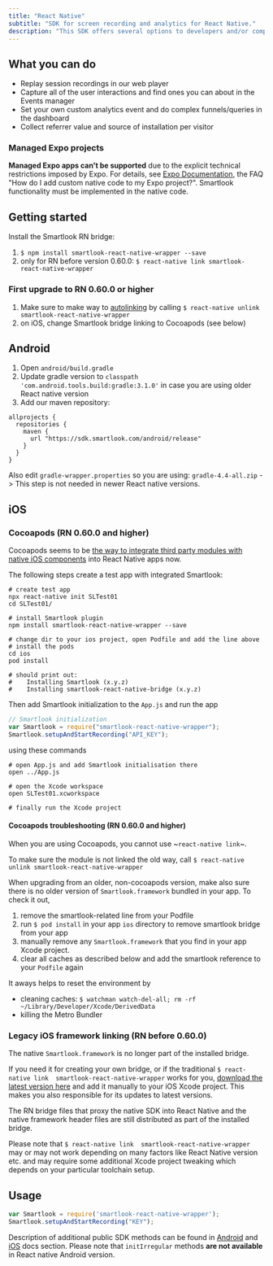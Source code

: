 ```yaml
---
title: "React Native"
subtitle: "SDK for screen recording and analytics for React Native."
description: "This SDK offers several options to developers and/or companies."
---
```


## What you can do

* Replay session recordings in our web player
* Capture all of the user interactions and find ones you can about in the Events manager
* Set your own custom analytics event and do complex funnels/queries in the dashboard
* Collect referrer value and source of installation per visitor

### Managed Expo projects

**Managed Expo apps can't be supported** due to the explicit technical restrictions imposed by Expo. For details, see [Expo Documentation](https://docs.expo.io/versions/v36.0.0/introduction/faq/), the FAQ "How do I add custom native code to my Expo project?". Smartlook functionality must be implemented in the native code.

## Getting started

Install the Smartlook RN bridge:

1. `$ npm install smartlook-react-native-wrapper --save`
2. only for RN before version 0.60.0: `$ react-native link smartlook-react-native-wrapper`

### First upgrade to RN 0.60.0 or higher

1. Make sure to make way to [autolinking](https://facebook.github.io/react-native/blog/2019/07/03/version-60#native-modules-are-now-autolinked) by calling `$ react-native unlink smartlook-react-native-wrapper`
2. on iOS, change Smartlook bridge linking to Cocoapods (see below)

## Android

1. Open `android/build.gradle`
2. Update gradle version to `classpath 'com.android.tools.build:gradle:3.1.0'` in case you are using older React native version
3. Add our maven repository:

```android
allprojects {
  repositories {
    maven {
      url "https://sdk.smartlook.com/android/release"
    }
  }
}
```

Also edit `gradle-wrapper.properties` so you are using: `gradle-4.4-all.zip` -> This step is not needed in newer React native versions.

## iOS

### Cocoapods (RN 0.60.0 and higher)

Cocoapods seems to be [the way to integrate third party modules with native iOS components](https://facebook.github.io/react-native/blog/2019/07/03/version-60#cocoapods-by-default) into React Native apps now.

The following steps create a test app with integrated Smartlook:

```shell
# create test app
npx react-native init SLTest01
cd SLTest01/

# install Smartlook plugin
npm install smartlook-react-native-wrapper --save

# change dir to your ios project, open Podfile and add the line above
# install the pods
cd ios
pod install

# should print out:
#    Installing Smartlook (x.y.z)
#    Installing smartlook-react-native-bridge (x.y.z)
```

Then add Smartlook initialization to the `App.js` and run the app
```js
// Smartlook initialization
var Smartlook = require("smartlook-react-native-wrapper");
Smartlook.setupAndStartRecording("API_KEY");
```

using these commands
```shell
# open App.js and add Smartlook initialisation there
open ../App.js

# open the Xcode workspace
open SLTest01.xcworkspace

# finally run the Xcode project
```

#### Cocoapods troubleshooting (RN 0.60.0 and higher)

When you are using Cocoapods, you cannot use ~`react-native link`~.

To make sure the module is not linked the old way, call `$ react-native unlink smartlook-react-native-wrapper`

When upgrading from an older, non-cocoapods version, make also sure there is no older version of `Smartlook.framework` bundled in your app. To check it out,
1. remove the smartlook-related line from your Podfile
2. run `$ pod install` in your app `ios` directory to remove smartlook bridge from your app
3. manually remove any `Smartlook.framework` that you find in your app Xcode project.
4. clear all caches as described below and add the smartlook reference to your `Podfile` again

It aways helps to reset the environment by
- cleaning caches: `$ watchman watch-del-all; rm -rf ~/Library/Developer/Xcode/DerivedData`
- killing the Metro Bundler

### Legacy iOS framework linking (RN before 0.60.0)

The native `Smartlook.framework` is no longer part of the installed bridge.

If you need it for creating your own bridge, or if the traditional `$ react-native link  smartlook-react-native-wrapper` works for you, [download the latest version here](https://smartlook.github.io/legacy-docs/docs/sdk/ios/#manual-installation) and add it manually to your iOS Xcode project. This makes you also responsible for its updates to latest versions.

The RN bridge files that proxy the native SDK into React Native and the native framework header files are still distributed as part of the installed bridge.

Please note that `$ react-native link  smartlook-react-native-wrapper` may or may not work depending on many factors like React Native version etc. and may require some additional Xcode project tweaking which depends on your particular toolchain setup.

## Usage

```js
var Smartlook = require('smartlook-react-native-wrapper');
Smartlook.setupAndStartRecording("KEY");
```

Description of additional public SDK methods can be found in <a href="https://smartlook.github.io/legacy-docs/docs/sdk/android/">Android</a> and <a href="https://smartlook.github.io/legacy-docs/docs/sdk/ios/">iOS</a> docs section. Please note that `initIrregular` methods **are not available** in React native Android version.
